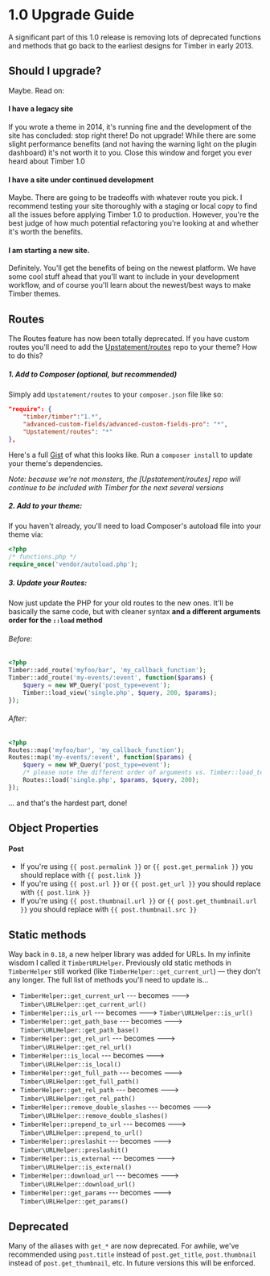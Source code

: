 # 1.0 Upgrade Guide

A significant part of this 1.0 release is removing lots of deprecated functions and methods that go back to the earliest designs for Timber in early 2013.

## Should I upgrade?
Maybe. Read on:

#### I have a legacy site
If you wrote a theme in 2014, it's running fine and the development of the site has concluded: stop right there! Do not upgrade! While there are some slight performance benefits (and not having the warning light on the plugin dashboard) it's not worth it to you. Close this window and forget you ever heard about Timber 1.0

#### I have a site under continued development
Maybe. There are going to be tradeoffs with whatever route you pick. I recommend testing your site thoroughly with a staging or local copy to find all the issues before applying Timber 1.0 to production. However, you're the best judge of how much potential refactoring you're looking at and whether it's worth the benefits.

#### I am starting a new site.
Definitely. You'll get the benefits of being on the newest platform. We have some cool stuff ahead that you'll want to include in your development workflow, and of course you'll learn about the newest/best ways to make Timber themes.

## Routes
The Routes feature has now been totally deprecated. If you have custom routes you'll need to add the [Upstatement/routes](https://github.com/upstatement/routes) repo to your theme? How to do this?

##### 1. Add to Composer (optional, but recommended)
Simply add `Upstatement/routes` to your `composer.json` file like so:

```json
"require": {
    "timber/timber":"1.*",
    "advanced-custom-fields/advanced-custom-fields-pro": "*",
    "Upstatement/routes": "*"
},
```
Here's a full [Gist](https://gist.github.com/jarednova/dc84cf14735a870dbe3d2763e94095a1) of what this looks like. Run a `composer install` to update your theme's dependencies.

_Note: because we're not monsters, the [Upstatement/routes] repo will continue to be included with Timber for the next several versions_

##### 2. Add to your theme:

If you haven't already, you'll need to load Composer's autoload file into your theme via:

```php
<?php
/* functions.php */
require_once('vendor/autoload.php');
```

##### 3. Update your Routes:

Now just update the PHP for your old routes to the new ones. It'll be basically the same code, but with cleaner syntax **and a different arguments order for the `::load` method**

###### Before:
```php
<?php
Timber::add_route('myfoo/bar', 'my_callback_function');
Timber::add_route('my-events/:event', function($params) {
    $query = new WP_Query('post_type=event');
    Timber::load_view('single.php', $query, 200, $params);
});
```

###### After:
```php
<?php
Routes::map('myfoo/bar', 'my_callback_function');
Routes::map('my-events/:event', function($params) {
    $query = new WP_Query('post_type=event');
    /* please note the different order of arguments vs. Timber::load_template */
    Routes::load('single.php', $params, $query, 200);
});
```

... and that's the hardest part, done!

## Object Properties

#### Post
* If you're using `{{ post.permalink }}` or `{{ post.get_permalink }}` you should replace with `{{ post.link }}`
* If you're using `{{ post.url }}` or `{{ post.get_url }}` you should replace with `{{ post.link }}`
* If you're using `{{ post.thumbnail.url }}` or `{{ post.get_thumbnail.url }}` you should replace with `{{ post.thumbnail.src }}`


## Static methods
Way back in `0.18`, a new helper library was added for URLs. In my infinite wisdom I called it `TimberURLHelper`. Previously old static methods in `TimberHelper` still worked (like `TimberHelper::get_current_url`) — they don't any longer. The full list of methods you'll need to update is...

* `TimberHelper::get_current_url` --- becomes ---> `Timber\URLHelper::get_current_url()`
* `TimberHelper::is_url` --- becomes ---> `Timber\URLHelper::is_url()`
* `TimberHelper::get_path_base` --- becomes ---> `Timber\URLHelper::get_path_base()`
* `TimberHelper::get_rel_url` --- becomes ---> `Timber\URLHelper::get_rel_url()`
* `TimberHelper::is_local` --- becomes ---> `Timber\URLHelper::is_local()`
* `TimberHelper::get_full_path` --- becomes ---> `Timber\URLHelper::get_full_path()`
* `TimberHelper::get_rel_path` --- becomes ---> `Timber\URLHelper::get_rel_path()`
* `TimberHelper::remove_double_slashes` --- becomes ---> `Timber\URLHelper::remove_double_slashes()`
* `TimberHelper::prepend_to_url` --- becomes ---> `Timber\URLHelper::prepend_to_url()`
* `TimberHelper::preslashit` --- becomes ---> `Timber\URLHelper::preslashit()`
* `TimberHelper::is_external` --- becomes ---> `Timber\URLHelper::is_external()`
* `TimberHelper::download_url` --- becomes ---> `Timber\URLHelper::download_url()`
* `TimberHelper::get_params` --- becomes ---> `Timber\URLHelper::get_params()`

## Deprecated
Many of the aliases with `get_*` are now deprecated. For awhile, we've recommended using `post.title` instead of `post.get_title`, `post.thumbnail` instead of `post.get_thumbnail`, etc. In future versions this will be enforced.
